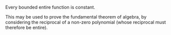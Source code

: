 Every bounded entire function is constant.

This may be used to prove the fundamental theorem of algebra, by
considering the reciprocal of a non-zero polynomial (whose reciprocal
must therefore be entire).
